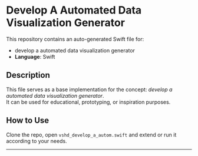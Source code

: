 # Develop A Automated Data Visualization Generator

This repository contains an auto-generated Swift file for:

- develop a automated data visualization generator
- **Language**: Swift

## Description

This file serves as a base implementation for the concept: *develop a automated data visualization generator*.  
It can be used for educational, prototyping, or inspiration purposes.

## How to Use

Clone the repo, open `vshd_develop_a_autom.swift` and extend or run it according to your needs.

---


